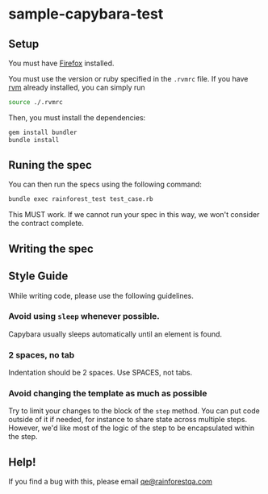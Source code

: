 # sample-capybara-test

## Setup

You must have [Firefox](http://www.mozilla.org/en-US/firefox/new/) installed.


You must use the version or ruby specified in the `.rvmrc` file. If you have [rvm](https://rvm.io/) already installed, you can simply run

```bash
source ./.rvmrc
```

Then, you must install the dependencies:

```bash
gem install bundler
bundle install
```

## Runing the spec

You can then run the specs using the following command:

```bash
bundle exec rainforest_test test_case.rb
```

This MUST work. If we cannot run your spec in this way, we won't consider the contract complete.

## Writing the spec

## Style Guide

While writing code, please use the following guidelines.

### Avoid using `sleep` whenever possible. 

Capybara usually sleeps automatically until an element is found.

### 2 spaces, no tab

Indentation should be 2 spaces. Use SPACES, not tabs.

### Avoid changing the template as much as possible

Try to limit your changes to the block of the `step` method. You can put code outside of it if needed, for instance to share state across multiple steps. However, we'd like most of the logic of the step to be encapsulated within the step.

## Help!

If you find a bug with this, please email [qe@rainforestqa.com](mailto:qu@rainforestqa.com)
